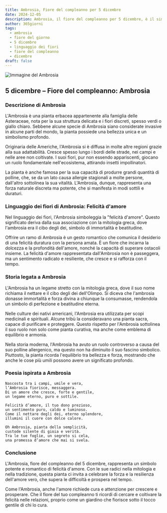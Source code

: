 ```yaml
---
title: Ambrosia, Fiore del compleanno per 5 dicembre
date: 2024-12-05
description: Ambrosia, il fiore del compleanno per 5 dicembre, è il simbolo di Felicità d'amore. Scopri il suo significato unico, le storie affascinanti e la poesia che celebra la sua bellezza.
author: 365giorni
tags:
  - ambrosia
  - fiore del giorno
  - 5 dicembre
  - linguaggio dei fiori
  - fiore del compleanno
  - dicembre
draft: false
---
```


![Immagine del Ambrosia](https://cdn.pixabay.com/photo/2022/09/03/20/33/common-ragweed-7430339_960_720.jpg)

## 5 dicembre – Fiore del compleanno: Ambrosia

### Descrizione di Ambrosia

L'Ambrosia è una pianta erbacea appartenente alla famiglia delle Asteraceae, nota per la sua struttura delicata e i fiori discreti, spesso verdi o giallo chiaro. Sebbene alcune specie di Ambrosia siano considerate invasive in alcune parti del mondo, la pianta possiede una bellezza unica e un simbolismo profondo.

Originaria delle Americhe, l'Ambrosia si è diffusa in molte altre regioni grazie alla sua adattabilità. Cresce spesso lungo i bordi delle strade, nei campi e nelle aree non coltivate. I suoi fiori, pur non essendo appariscenti, giocano un ruolo fondamentale nell'ecosistema, attirando insetti impollinatori.

La pianta è anche famosa per la sua capacità di produrre grandi quantità di polline, che, se da un lato causa allergie stagionali a molte persone, dall'altro sottolinea la sua vitalità. L'Ambrosia, dunque, rappresenta una forza naturale discreta ma potente, che si manifesta in modi sottili e duraturi.

### Linguaggio dei fiori di Ambrosia: Felicità d'amore

Nel linguaggio dei fiori, l'Ambrosia simboleggia la "felicità d'amore". Questo significato deriva dalla sua associazione con la mitologia greca, dove l'ambrosia era il cibo degli dei, simbolo di immortalità e beatitudine.

Offrire un ramo di Ambrosia è un gesto romantico che comunica il desiderio di una felicità duratura con la persona amata. È un fiore che incarna la dolcezza e la profondità dell'amore, nonché la capacità di superare ostacoli insieme. La felicità d'amore rappresentata dall'Ambrosia non è passeggera, ma un sentimento radicato e resiliente, che cresce e si rafforza con il tempo.

### Storia legata a Ambrosia

L'Ambrosia ha un legame stretto con la mitologia greca, dove il suo nome richiama il nettare e il cibo degli dei dell'Olimpo. Si diceva che l'ambrosia donasse immortalità e forza divina a chiunque la consumasse, rendendola un simbolo di perfezione e beatitudine eterna.

Nelle culture dei nativi americani, l'Ambrosia era utilizzata per scopi medicinali e spirituali. Alcune tribù la consideravano una pianta sacra, capace di purificare e proteggere. Questo rispetto per l'Ambrosia sottolinea il suo ruolo non solo come pianta curativa, ma anche come emblema di equilibrio e armonia.

Nella storia moderna, l'Ambrosia ha avuto un ruolo controverso a causa del suo polline allergenico, ma questo non ha diminuito il suo fascino simbolico. Piuttosto, la pianta ricorda l'equilibrio tra bellezza e forza, mostrando che anche le cose più umili possono avere un significato profondo.

### Poesia ispirata a Ambrosia

```
Nascosta tra i campi, umile e vera,  
l’Ambrosia fiorisce, messaggera.  
Di un amore che cresce, forte e gentile,  
un legame eterno, puro e sottile.  

Felicità d’amore, il tuo dono prezioso,  
un sentimento puro, caldo e luminoso.  
Come il nettare degli dei, eterno splendore,  
illumini il cuore con dolce calore.  

Oh Ambrosia, pianta della semplicità,  
custode silente di gioia e verità.  
Tra le tue foglie, un segreto si cela,  
una promessa d’amore che mai si svela.  
```

### Conclusione

L'Ambrosia, fiore del compleanno del 5 dicembre, rappresenta un simbolo potente e romantico di felicità d'amore. Con le sue radici nella mitologia e nella tradizione, questa pianta ci invita a celebrare la forza e la resilienza dell'amore vero, che supera le difficoltà e prospera nel tempo.

Come l'Ambrosia, anche l'amore richiede cura e attenzione per crescere e prosperare. Che il fiore del tuo compleanno ti ricordi di cercare e coltivare la felicità nelle relazioni, proprio come un giardino che fiorisce sotto il tocco gentile di chi lo cura.